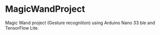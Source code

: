 # MagicWandProject
Magic Wand project (Gesture recognition) using Arduino Nano 33 ble and TensorFlow Lite.

